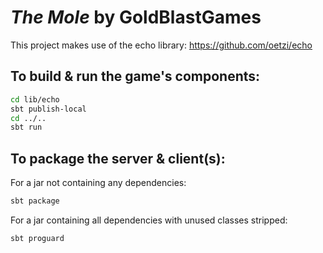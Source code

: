 # _The Mole_ by GoldBlastGames

This project makes use of the echo library: https://github.com/oetzi/echo

## To build & run the game's components:

```bash
cd lib/echo
sbt publish-local
cd ../..
sbt run
```

## To package the server & client(s):

For a jar not containing any dependencies:
```bash
sbt package
```

For a jar containing all dependencies with unused classes stripped:
```bash
sbt proguard
```
